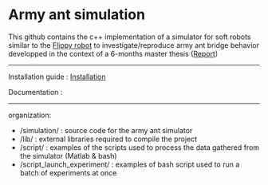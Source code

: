 # Army ant simulation
This github contains the c++ implementation of a simulator for soft robots similar to the [Flippy robot](https://ssr.seas.harvard.edu/publications/flippy-soft-autonomous-climber-simple-sensing-and-control) to investigate/reproduce army ant bridge behavior developped in the context of a 6-months master thesis ([Report](../../blob/master/Report/Master_Thesis_HOUEL.pdf)) 

***
Installation guide : [Installation](../../wiki/Installation-guide)

Documentation :

***
organization:
  * /simulation/ :                source code for the army ant simulator
  * /lib/ :                       external libraries required to compile the project
  * /script/ :                    examples of the scripts used to process the data gathered from the simulator (Matlab & bash)
  * /script_launch_experiment/ :  examples of bash script used to run a batch of experiments at once


